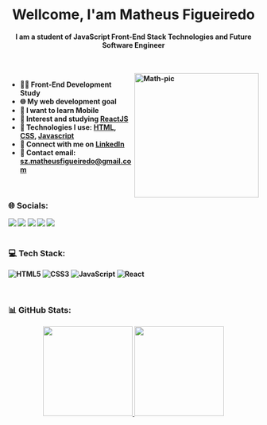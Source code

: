 <h1 align="center"> Wellcome, I'am Matheus Figueiredo</h1>
<p align="center"> <strong>I am a student of JavaScript Front-End Stack Technologies and Future Software Engineer<strong><p>
<br/>
<br/>
<a><img align="right" alt="Math-pic" height="250" width="250" src="https://media.discordapp.net/attachments/1023422338278109184/1023423453325434930/gif2.gif"></a>

* 👨‍💻 Front-End Development Study
* 🌐 My web development goal
* 📲 I want to learn Mobile
* 💜 Interest and studying [ReactJS](https://pt-br.reactjs.org)
* 🎇 Technologies I use: [HTML](https://developer.mozilla.org/pt-BR/docs/Web/HTML), [CSS](https://developer.mozilla.org/pt-BR/docs/Web/CSS), [Javascript](https://developer.mozilla.org/pt-BR/docs/Learn/JavaScript)
* 👋 Connect with me on [LinkedIn](https://www.linkedin.com/in/matheussfigueiredo/)
* 📧 Contact email: [sz.matheusfigueiredo@gmail.com](mailto:sz.matheusfigueiredo@gmail.com)   



</br>

### 🌐 Socials:

<div> 
  <a href="https://www.youtube.com/channel/UC_-uuuZbY0AAt9CViNzvc-Q" target="_blank"><img src="https://img.shields.io/badge/YouTube-FF0000?style=for-the-badge&logo=youtube&logoColor=white" target="_blank"></a>
   <a href="https://discord.gg/hVDX3dtuFA" target="_blank"><img src="https://img.shields.io/badge/Discord-7289DA?style=for-the-badge&logo=discord&logoColor=white" target="_blank"></a> 
  <a href="https://instagram.com/matheusscode" target="_blank"><img src="https://img.shields.io/badge/-Instagram-%23E4405F?style=for-the-badge&logo=instagram&logoColor=white" target="_blank"></a>
  <a href = "mailto:sz.matheusfigueiredo@gmail.com"><img src="https://img.shields.io/badge/-Gmail-%23333?style=for-the-badge&logo=gmail&logoColor=white" target="_blank"></a>
  <a href="https://www.linkedin.com/in/matheussfigueiredo/" target="_blank"><img src="https://img.shields.io/badge/-LinkedIn-%230077B5?style=for-the-badge&logo=linkedin&logoColor=white" target="_blank"></a> 
</div>

<br/>

### 💻 Tech Stack:

![HTML5](https://img.shields.io/badge/html5-%23E34F26.svg?style=for-the-badge&logo=html5&logoColor=white) ![CSS3](https://img.shields.io/badge/css3-%231572B6.svg?style=for-the-badge&logo=css3&logoColor=white) ![JavaScript](https://img.shields.io/badge/javascript-%23323330.svg?style=for-the-badge&logo=javascript&logoColor=%23F7DF1E) ![React](https://img.shields.io/badge/react-%2320232a.svg?style=for-the-badge&logo=react&logoColor=%2361DAFB) 


<br/>

### 📊 GitHub Stats:

<div align="center">
  <a href="https://github.com/matheusscode">
  <img height="180em" src="https://github-readme-stats.vercel.app/api?username=matheusscode&show_icons=true&theme=codeSTACKr&include_all_commits=true&count_private=true"/>
  <img height="180em" src="https://github-readme-stats.vercel.app/api/top-langs/?username=matheusscode&layout=compact&langs_count=7&theme=codeSTACKr"/>
</div>
